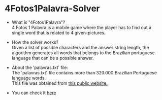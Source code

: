 # 4Fotos1Palavra-Solver
- What is "4Fotos1Palavra"?  
  4 Fotos 1 Palavra is a mobile game where the player has to find out a single word that is related to 4 given-pictures.

- How the solver works?  
   Given a list of possible characters and the answer string length, the algorithm generates all words that belongs to the Brazilian portuguese language that can
   be a possible answer.

- About the 'palavras.txt' file:  
    The 'palavras.txt' file contains more than 320.000 Brazilian Portuguese language words.  
    This file was obtained from [this public website.](https://homepages.dcc.ufmg.br/~camarao/cursos/pc/2016a/)  
    
- You can check it [here](https://cin.ufpe.br/~gcgm/solver)

